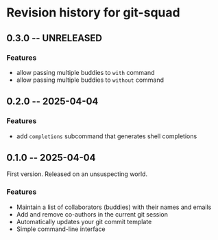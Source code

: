 # Revision history for git-squad

## 0.3.0 -- UNRELEASED

### Features

- allow passing multiple buddies to `with` command
- allow passing multiple buddies to `without` command

## 0.2.0 -- 2025-04-04

### Features

- add `completions` subcommand that generates shell completions

## 0.1.0 -- 2025-04-04

First version. Released on an unsuspecting world.

### Features

- Maintain a list of collaborators (buddies) with their names and emails
- Add and remove co-authors in the current git session
- Automatically updates your git commit template
- Simple command-line interface
